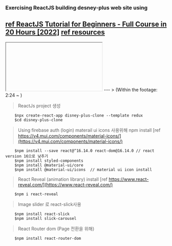 ### Exercising ReactJS building desney-plus web site using
[ref ReactJS Tutorial for Beginners - Full Course in 20 Hours [2022]](https://www.youtube.com/watch?v=0mVbNp1ol_w&list=PLxF42TszRi96AOvErXMKqKe-oPdKxsT53&index=4)
[ref resources](https://drive.google.com/drive/folders/1G5RYGvHSj7eXL5m6f7GoyF35a6vxUR1J)
---
<iframe></iframe>
---
> (Within the footage: 2:24 ~ )

> ReactJs project 생성
```
    $npx create-react-app disney-plus-clone --template redux
    $cd disney-plus-clone
```

> Using firebase auth (login)
> materail ui icons 사용위해 npm install
> [ref https://v4.mui.com/components/material-icons/](https://v4.mui.com/components/material-icons/)

```
    $npm install --save react@^16.14.0 react-dom@16.14.0 // react version 16으로 낮추기
    $npm install styled-components
    $npm install @material-ui/core
    $npm install @material-ui/icons  // material ui icon install 
```
> React Reveal (animation library) install
> [ref https://www.react-reveal.com/](https://www.react-reveal.com/)
```
    $npm i react-reveal
```
> Image slider 로 react-slick사용
```
    $npm install react-slick
    $npm install slick-carousel
```
> React Router dom (Page 전환을 위해)
```
    $npm install react-router-dom
```
